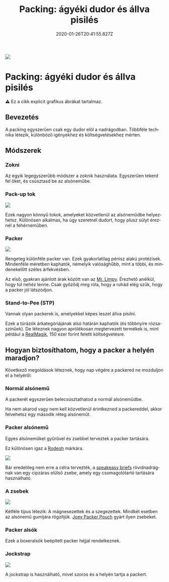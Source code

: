 ﻿---
date: "2020-01-26T20:41:55.827Z"
title: "Packing: ágyéki dudor és állva pisilés"
lang: hu
---

<div class="header-image"><img src="assets/images/undraw_medical_care.svg" /></div>

# Packing: ágyéki dudor és állva pisilés

<div class="infobox warning">

⚠️ Ez a cikk explicit grafikus ábrákat tartalmaz.

</div>

## Bevezetés

A packing egyszerűen csak egy dudor elöl a nadrágodban. Többféle technika létezik, különböző igényekhez és költségvetésekhez mérten.

## Módszerek

### Zokni

Az egyik legegyszerűbb módszer a zoknik használata. Egyszerűen tekerd fel őket, és csúsztasd be az alsóneműbe.

### Pack-up tok

<div class="content-image"><img src="assets/images/pack-up-shell.png" /></div>

Ezek nagyon könnyű tokok, amelyeket közvetlenül az alsóneműdbe helyezhetsz. Különösen alkalmas, ha úgy szeretnél dudort, hogy plusz súlyt éreznél a fehérneműben.

### Packer

<div class="content-image"><img src="assets/images/packer.jpg" /></div>

Rengeteg különféle packer van. Ezek gyakorlatilag pénisz alakú protézisek. Mindenféle méretben kaphatók, némelyik valósághűbb, mint a többi, és mindenekelőtt széles árfekvésben.

Az első, gyakran ajánlott árak között van az [Mr. Limpy](https://untag.com/products/mister-limpy-packer). Érezhető anélkül, hogy túl nehéz lenne. Csak győződj meg róla, hogy a ruhád elég szűk, hogy a packer jól látszódjon.

### Stand-to-Pee (STP)

Vannak olyan packerek is, amelyekkel képes leszel állva pisilni.

Ezek a túrázók árkategóriájának alsó határán kaphatók (és többnyire rózsaszínűek). De léteznek nagyon aprólékosan megtervezett termékek is, mint például a [RealMagik](http://www.reelmagik.com/ftm-store-directory/all-in-one.html), 150 ezer forint feletti költségvetésre.

## Hogyan biztosíthatom, hogy a packer a helyén maradjon?

Következő megoldások léteznek, hogy nap végére a packered ne mozduljon el a helyéről:

### Normál alsónemű

A packerét egyszerűen belecsúsztathatod a normál alsóneműdbe.

Ha nem akarod vagy nem kell közvetlenül érintkezned a packereddel, akkor felvehetsz egy második réteg alsóneműt.  

### Packer alsónemű

Egyes alsóneműket gyűrűvel és zsebbel terveztek a packer tartására.

Ez különösen igaz a [Rodeoh](https://rodeoh.com/collections/ftm-gear) márkára.

<div class="content-image"><img src="assets/images/speakeasy-brief.jpg" /></div>

Bár eredetileg nem erre a célra tervezték, a [speakeasy briefs](https://speakeasybriefs.com) rövidnadrágnak van egy cipzáras elülső zsebe, amely egy csomagolótartó tartására használható.

### A zsebek

<div class="content-image"><img src="assets/images/joey-packer.png" /></div>

Kétféle típus létezik: A mágnesezettek és a szegezettek. Mindkét esetben az alsónemű gumijára rögzítjük. [Joey Packer Pouch](https://www.getyourjoey.com) gyárt ilyen zsebeket.

### Packer alsók

Ezek a boxeralsók beépített packer héjjal rendelkeznek.

### Jockstrap

<div class="content-image"><img src="assets/images/jockstrap.jpg" /></div>


A jockstrap is használható, mivel szoros és a helyén tartja a packert.





